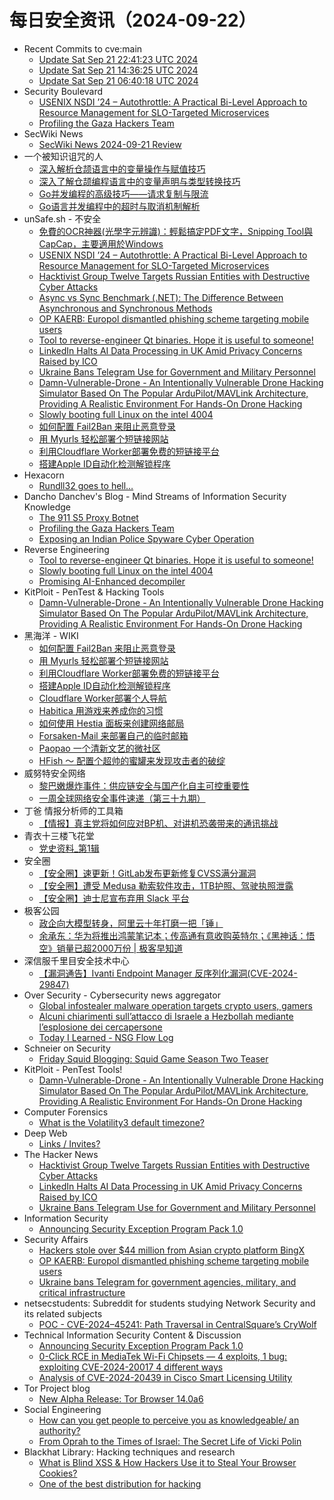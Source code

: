 # 每日安全资讯（2024-09-22）

- Recent Commits to cve:main
  - [Update Sat Sep 21 22:41:23 UTC 2024](https://github.com/trickest/cve/commit/7021842b1672c8ef4c7953d0998d267995616ad2)
  - [Update Sat Sep 21 14:36:25 UTC 2024](https://github.com/trickest/cve/commit/c882dfb35f487f432e30d2fe49493205084a749a)
  - [Update Sat Sep 21 06:40:18 UTC 2024](https://github.com/trickest/cve/commit/b5ab0d02e24f556f5dbc1f56cd00e29037a7c292)
- Security Boulevard
  - [USENIX NSDI ’24 – Autothrottle: A Practical Bi-Level Approach to Resource Management for SLO-Targeted Microservices](https://securityboulevard.com/2024/09/usenix-nsdi-24-autothrottle-a-practical-bi-level-approach-to-resource-management-for-slo-targeted-microservices/)
  - [Profiling the Gaza Hackers Team](https://securityboulevard.com/2024/09/profiling-the-gaza-hackers-team/)
- SecWiki News
  - [SecWiki News 2024-09-21 Review](http://www.sec-wiki.com/?2024-09-21)
- 一个被知识诅咒的人
  - [深入解析仓颉语言中的变量操作与赋值技巧](https://blog.csdn.net/nokiaguy/article/details/142415717)
  - [深入了解仓颉编程语言中的变量声明与类型转换技巧](https://blog.csdn.net/nokiaguy/article/details/142415613)
  - [Go并发编程的高级技巧——请求复制与限流](https://blog.csdn.net/nokiaguy/article/details/142415453)
  - [Go语言并发编程中的超时与取消机制解析](https://blog.csdn.net/nokiaguy/article/details/142415424)
- unSafe.sh - 不安全
  - [免費的OCR神器(光學字元辨識)：輕鬆搞定PDF文字，Snipping Tool與CapCap，主要適用於Windows](https://buaq.net/go-263289.html)
  - [USENIX NSDI ’24 – Autothrottle: A Practical Bi-Level Approach to Resource Management for SLO-Targeted Microservices](https://buaq.net/go-263292.html)
  - [Hacktivist Group Twelve Targets Russian Entities with Destructive Cyber Attacks](https://buaq.net/go-263290.html)
  - [Async vs Sync Benchmark (.NET): The Difference Between Asynchronous and Synchronous Methods](https://buaq.net/go-263296.html)
  - [OP KAERB: Europol dismantled phishing scheme targeting mobile users](https://buaq.net/go-263285.html)
  - [Tool to reverse-engineer Qt binaries. Hope it is useful to someone!](https://buaq.net/go-263281.html)
  - [LinkedIn Halts AI Data Processing in UK Amid Privacy Concerns Raised by ICO](https://buaq.net/go-263282.html)
  - [Ukraine Bans Telegram Use for Government and Military Personnel](https://buaq.net/go-263283.html)
  - [Damn-Vulnerable-Drone - An Intentionally Vulnerable Drone Hacking Simulator Based On The Popular ArduPilot/MAVLink Architecture, Providing A Realistic Environment For Hands-On Drone Hacking](https://buaq.net/go-263272.html)
  - [Slowly booting full Linux on the intel 4004](https://buaq.net/go-263271.html)
  - [如何配置 Fail2Ban 来阻止恶意登录](https://buaq.net/go-263254.html)
  - [用 Myurls 轻松部署个短链接网站](https://buaq.net/go-263255.html)
  - [利用Cloudflare Worker部署免费的短链接平台](https://buaq.net/go-263256.html)
  - [搭建Apple ID自动化检测解锁程序](https://buaq.net/go-263257.html)
- Hexacorn
  - [Rundll32 goes to hell…](https://www.hexacorn.com/blog/2024/09/21/rundll32-goes-to-hell/)
- Dancho Danchev's Blog - Mind Streams of Information Security Knowledge
  - [The 911 S5 Proxy Botnet](https://ddanchev.blogspot.com/2024/09/the-911-s5-proxy-botnet.html)
  - [Profiling the Gaza Hackers Team](https://ddanchev.blogspot.com/2024/09/profiling-gaza-hackers-team.html)
  - [Exposing an Indian Police Spyware Cyber Operation](https://ddanchev.blogspot.com/2024/09/exposing-indian-police-spyware-cyber.html)
- Reverse Engineering
  - [Tool to reverse-engineer Qt binaries. Hope it is useful to someone!](https://www.reddit.com/r/ReverseEngineering/comments/1fm2u1f/tool_to_reverseengineer_qt_binaries_hope_it_is/)
  - [Slowly booting full Linux on the intel 4004](https://www.reddit.com/r/ReverseEngineering/comments/1fm06g8/slowly_booting_full_linux_on_the_intel_4004/)
  - [Promising AI-Enhanced decompiler](https://www.reddit.com/r/ReverseEngineering/comments/1flqrj9/promising_aienhanced_decompiler/)
- KitPloit - PenTest &amp; Hacking Tools
  - [Damn-Vulnerable-Drone - An Intentionally Vulnerable Drone Hacking Simulator Based On The Popular ArduPilot/MAVLink Architecture, Providing A Realistic Environment For Hands-On Drone Hacking](http://www.kitploit.com/2024/09/damn-vulnerable-drone-intentionally.html)
- 黑海洋 - WIKI
  - [如何配置 Fail2Ban 来阻止恶意登录](https://www.upx8.com/4346)
  - [用 Myurls 轻松部署个短链接网站](https://www.upx8.com/4345)
  - [利用Cloudflare Worker部署免费的短链接平台](https://www.upx8.com/4344)
  - [搭建Apple ID自动化检测解锁程序](https://www.upx8.com/4343)
  - [Cloudflare Worker部署个人导航](https://www.upx8.com/4342)
  - [Habitica 用游戏来养成你的习惯](https://www.upx8.com/4341)
  - [如何使用 Hestia 面板来创建网络邮局](https://www.upx8.com/4340)
  - [Forsaken-Mail 来部署自己的临时邮箱](https://www.upx8.com/4339)
  - [Paopao 一个清新文艺的微社区](https://www.upx8.com/4338)
  - [HFish ～ 配置个超帅的蜜罐来发现攻击者的破绽](https://www.upx8.com/4337)
- 威努特安全网络
  - [黎巴嫩爆炸事件：供应链安全与国产化自主可控重要性](https://mp.weixin.qq.com/s?__biz=MzAwNTgyODU3NQ==&mid=2651127139&idx=1&sn=7f5f2f7139c9c0093a6ca54fed659393&chksm=80e6e7d3b7916ec58d098e83b2f51f2d933439c21b94d6771963820d7c071aafd92f41c6e7bf&scene=58&subscene=0#rd)
  - [一周全球网络安全事件速递（第三十九期）](https://mp.weixin.qq.com/s?__biz=MzAwNTgyODU3NQ==&mid=2651127139&idx=2&sn=420ea571d0fd01f9bf2613b7559cc663&chksm=80e6e7d3b7916ec568c099f19a8b52b0f81e267a6c4cc8e6b5a502dbe9bccb3a5fab50f2a6b7&scene=58&subscene=0#rd)
- 丁爸 情报分析师的工具箱
  - [【情报】真主党将如何应对BP机、对讲机恐袭带来的通讯挑战](https://mp.weixin.qq.com/s?__biz=MzI2MTE0NTE3Mw==&mid=2651146264&idx=1&sn=1d53bbae5483b2f91387dd0ab34c5657&chksm=f1af3f22c6d8b634758f51464ee39b4a2902e1a42c1c863d00812f8ccd0c2d3013614902927f&scene=58&subscene=0#rd)
- 青衣十三楼飞花堂
  - [党史资料_第1辑](https://mp.weixin.qq.com/s?__biz=MzUzMjQyMDE3Ng==&mid=2247487627&idx=1&sn=8d5b6bc5ab12befcf4a5a0d23008223a&chksm=fab2d3b4cdc55aa29bdc1d3da726d15ac0db3fbfb2edbad4173bb0a5a5294536c7904615e5f4&scene=58&subscene=0#rd)
- 安全圈
  - [【安全圈】速更新！GitLab发布更新修复CVSS满分漏洞](https://mp.weixin.qq.com/s?__biz=MzIzMzE4NDU1OQ==&mid=2652064581&idx=1&sn=a8d25f47e9142354cddaccee15a9e264&chksm=f36e6705c419ee130f4d3f0e49710c74c10402ee7aa922bcf4c208d71d1956c64caa923497ee&scene=58&subscene=0#rd)
  - [【安全圈】遭受 Medusa 勒索软件攻击，1TB护照、驾驶执照泄露](https://mp.weixin.qq.com/s?__biz=MzIzMzE4NDU1OQ==&mid=2652064581&idx=2&sn=cc2983b9d05d015a0f637bceb468f01d&chksm=f36e6705c419ee13ca8b24c68f94deeeacf830cf6d2652b28a978286ea96b2e562962312ae52&scene=58&subscene=0#rd)
  - [【安全圈】迪士尼宣布弃用 Slack 平台](https://mp.weixin.qq.com/s?__biz=MzIzMzE4NDU1OQ==&mid=2652064581&idx=3&sn=83152847e2afad70f1324f5da5de3b7a&chksm=f36e6705c419ee139a7eb75252f0506a83e391436f819a10b3ae2739680efe9a3f58c30584c3&scene=58&subscene=0#rd)
- 极客公园
  - [政企向大模型转身，阿里云十年打磨一把「锤」](https://mp.weixin.qq.com/s?__biz=MTMwNDMwODQ0MQ==&mid=2653055140&idx=1&sn=439a0aebc75d81ffeebbf435e96985aa&chksm=7e57151249209c0456a510aac1a1d2b8789680e464432f1a7df22315fb6bdbae4b48472afa1f&scene=58&subscene=0#rd)
  - [余承东：华为将推出鸿蒙笔记本；传高通有意收购英特尔；《黑神话：悟空》销量已超2000万份 | 极客早知道](https://mp.weixin.qq.com/s?__biz=MTMwNDMwODQ0MQ==&mid=2653055100&idx=1&sn=bf1959542be6d769bbfa4c0967ac6f3f&chksm=7e5715ca49209cdc2ab2129b5715c7f673bdc962672a0e17dd791788096099a2d70b2a454797&scene=58&subscene=0#rd)
- 深信服千里目安全技术中心
  - [【漏洞通告】Ivanti Endpoint Manager 反序列化漏洞(CVE-2024-29847)](https://mp.weixin.qq.com/s?__biz=Mzg2NjgzNjA5NQ==&mid=2247523651&idx=1&sn=eadc5c5144a966ccbb3daf5470278865&chksm=ce461653f9319f45836e08626ff56f08b0539cc52b0ae1793a96c6a7877e7f4289609bd9e743&scene=58&subscene=0#rd)
- Over Security - Cybersecurity news aggregator
  - [Global infostealer malware operation targets crypto users, gamers](https://www.bleepingcomputer.com/news/security/global-infostealer-malware-operation-targets-crypto-users-gamers/)
  - [Alcuni chiarimenti sull’attacco di Israele a Hezbollah mediante l’esplosione dei cercapersone](https://www.insicurezzadigitale.com/alcuni-chiarimenti-sullattacco-di-israele-a-hezbollah-mediante-lesplosione-dei-cercapersone/)
  - [Today I Learned - NSG Flow Log](https://dfir.ch/posts/today_i_learned_nsg_flow_log/)
- Schneier on Security
  - [Friday Squid Blogging: Squid Game Season Two Teaser](https://www.schneier.com/blog/archives/2024/09/friday-squid-blogging-squid-game-season-two-teaser.html)
- KitPloit - PenTest Tools!
  - [Damn-Vulnerable-Drone - An Intentionally Vulnerable Drone Hacking Simulator Based On The Popular ArduPilot/MAVLink Architecture, Providing A Realistic Environment For Hands-On Drone Hacking](http://www.kitploit.com/2024/09/damn-vulnerable-drone-intentionally.html)
- Computer Forensics
  - [What is the Volatility3 default timezone?](https://www.reddit.com/r/computerforensics/comments/1fm77t4/what_is_the_volatility3_default_timezone/)
- Deep Web
  - [Links / Invites?](https://www.reddit.com/r/deepweb/comments/1flxfvh/links_invites/)
- The Hacker News
  - [Hacktivist Group Twelve Targets Russian Entities with Destructive Cyber Attacks](https://thehackernews.com/2024/09/hacktivist-group-twelve-targets-russian.html)
  - [LinkedIn Halts AI Data Processing in UK Amid Privacy Concerns Raised by ICO](https://thehackernews.com/2024/09/linkedin-halts-ai-data-processing-in-uk.html)
  - [Ukraine Bans Telegram Use for Government and Military Personnel](https://thehackernews.com/2024/09/ukraine-bans-telegram-use-for.html)
- Information Security
  - [Announcing Security Exception Program Pack 1.0](https://www.reddit.com/r/Information_Security/comments/1fmgexz/announcing_security_exception_program_pack_10/)
- Security Affairs
  - [Hackers stole over $44 million from Asian crypto platform BingX](https://securityaffairs.com/168703/cyber-crime/hackers-stole-44m-from-bingx.html)
  - [OP KAERB: Europol dismantled phishing scheme targeting mobile users](https://securityaffairs.com/168692/cyber-crime/op-kaerb-europol-dismantled-phishing-scheme.html)
  - [Ukraine bans Telegram for government agencies, military, and critical infrastructure](https://securityaffairs.com/168674/cyber-warfare-2/ukraine-nccc-banned-telegram-military-government.html)
- netsecstudents: Subreddit for students studying Network Security and its related subjects
  - [POC - CVE-2024–45241: Path Traversal in CentralSquare’s CryWolf](https://www.reddit.com/r/netsecstudents/comments/1fm06fo/poc_cve202445241_path_traversal_in_centralsquares/)
- Technical Information Security Content & Discussion
  - [Announcing Security Exception Program Pack 1.0](https://www.reddit.com/r/netsec/comments/1fmgdy3/announcing_security_exception_program_pack_10/)
  - [0-Click RCE in MediaTek Wi-Fi Chipsets — 4 exploits, 1 bug: exploiting CVE-2024-20017 4 different ways](https://www.reddit.com/r/netsec/comments/1flwn51/0click_rce_in_mediatek_wifi_chipsets_4_exploits_1/)
  - [Analysis of CVE-2024-20439 in Cisco Smart Licensing Utility](https://www.reddit.com/r/netsec/comments/1fls7fm/analysis_of_cve202420439_in_cisco_smart_licensing/)
- Tor Project blog
  - [New Alpha Release: Tor Browser 14.0a6](https://blog.torproject.org/new-alpha-release-tor-browser-140a6/)
- Social Engineering
  - [How can you get people to perceive you as knowledgeable/ an authority?](https://www.reddit.com/r/SocialEngineering/comments/1fm9sil/how_can_you_get_people_to_perceive_you_as/)
  - [From Oprah to the Times of Israel: The Secret Life of Vicki Polin](https://www.reddit.com/r/SocialEngineering/comments/1flx8yn/from_oprah_to_the_times_of_israel_the_secret_life/)
- Blackhat Library: Hacking techniques and research
  - [What is Blind XSS & How Hackers Use it to Steal Your Browser Cookies?](https://www.reddit.com/r/blackhat/comments/1fm1gk0/what_is_blind_xss_how_hackers_use_it_to_steal/)
  - [One of the best distribution for hacking](https://www.reddit.com/r/blackhat/comments/1fmd6vr/one_of_the_best_distribution_for_hacking/)
